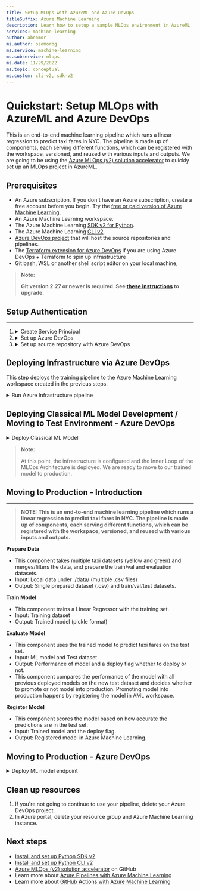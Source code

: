 ```yaml
---
title: Setup MLOps with AzureML and Azure DevOps
titleSuffix: Azure Machine Learning
description: Learn how to setup a sample MLOps environment in AzureML
services: machine-learning
author: abeomor
ms.author: osomorog
ms.service: machine-learning
ms.subservice: mlops
ms.date: 11/29/2022
ms.topic: conceptual
ms.custom: cli-v2, sdk-v2
---
```


# Quickstart: Setup MLOps with AzureML and Azure DevOps

This is an end-to-end machine learning pipeline which runs a linear regression to predict taxi fares in NYC. The pipeline is made up of components, each serving  different functions, which can be registered with the workspace, versioned, and reused with various inputs and outputs. We are going to be using the [Azure MLOps (v2) solution accelerator](https://github.com/Azure/mlops-v2) to quickly set up an MLOps project in AzureML.

## Prerequisites

- An Azure subscription. If you don't have an Azure subscription, create a free account before you begin. Try the [free or paid version of Azure Machine Learning](https://azure.microsoft.com/free/).
- An Azure Machine Learning workspace.
- The Azure Machine Learning [SDK v2 for Python](https://aka.ms/sdk-v2-install).
- The Azure Machine Learning [CLI v2](how-to-configure-cli.md).
- [Azure DevOps project](how-to-devops-machine-learning) that will host the source repositories and pipelines.
- The [Terraform extension for Azure DevOps](https://marketplace.visualstudio.com/items?itemName=ms-devlabs.custom-terraform-tasks) if you are using Azure DevOps + Terraform to spin up infrastructure
- Git bash, WSL or another shell script editor on your local machine;

>**Note:**
>
>**Git version 2.27 or newer is required. See [these instructions](https://github.com/cli/cli/blob/trunk/docs/install_linux.md#debian-ubuntu-linux-raspberry-pi-os-apt) to upgrade.**

## Setup Authentication

---

1. <details>
   <summary>Create Service Principal </summary>
   For the use of the demo, the creation of one or two service principles is required, depending on how many environments, you want to work on (Dev or Prod or Both). These principles can be created using one of the methods below:
      <details>
      <summary>Create from Azure Cloud Shell</summary>
      1.1 Launch the <a href="https://shell.azure.com"> Azure Cloud Shell </a>. (If this the first time you have launched the cloud shell, you will be required to create a storage account for the cloud shell.)
      
      1.2 If prompted, choose **Bash** as the environment used in the Cloud Shell. You can also change environments in the drop-down on the top navigation bar

      ![PS_CLI_1](./media/how-to-setup-mlops-azureml/PS_CLI1_1.png)

      1.3 Copy the bash commands below to your computer and update the **projectName**, **subscriptionId**, and **environment** variables with the values for your project. If you are creating both a Dev and Prod environment you will need to run this script once for each environment, creating a service principal for each. This command will also grant the **Contributor** role to the service principal in the subscription provided. This is required for Azure DevOps to properly deploy resources to that subscription. 

      ``` bash
      projectName="<your project name>"
      roleName="Contributor"
      subscriptionId="<subscription Id>"
      environment="<Dev|Prod>" #First letter should be capitalized
      servicePrincipalName="Azure-ARM-${environment}-${projectName}"
      # Verify the ID of the active subscription
      echo "Using subscription ID $subscriptionID"
      echo "Creating SP for RBAC with name $servicePrincipalName, with role $roleName and in scopes /subscriptions/$subscriptionId"
      az ad sp create-for-rbac --name $servicePrincipalName --role $roleName --scopes /subscriptions/$subscriptionId
      echo "Please ensure that the information created here is properly save for future use."
      ```
      
      1.4 Copy your edited commmands into the Azure Shell and run them (<kbd>Ctrl</kbd> + <kbd>Shift</kbd> + <kbd>v</kbd>).

      ![PS_CLI_1_4](./media/how-to-setup-mlops-azureml/PS_CLI1_4.png) 

      
      1.4 After running these commands you will be presented with information related to the service principal. Save this information to a safe location, it will be used later in the demo to configure Azure DevOps.

      ```
      {
         "appId": "<application id>",
         "displayName": "Azure-ARM-dev-Sample_Project_Name",
         "password": "<password>",
         "tenant": "<tenant id>"
      }
      ```

      1.5 Repeat step 1.3 if you are creating service principals for Dev and Prod environments.

      1.6 Close the Cloud Shell once the service principals are created. 
      
      </details>
      <details>
      <summary>Create from Azure Portal</summary>
      1.1. Navigate to <a href="https://entra.microsoft.com/#view/Microsoft_AAD_RegisteredApps/ApplicationsListBlade/quickStartType~/null/sourceType/Microsoft_AAD_IAM">Azure App Registrations</a> 

      1.2. Select "new registration".

      ![PS2](./media/how-to-setup-mlops-azureml/SP-setup2.png)

      1.3. Go through the process of creating a Service Principle (SP) selecting "Accounts in any organizational directory (Any Azure AD directory - Multitenant)" and name it  "Azure-ARM-Dev-ProjectName". Once created, repeat and create a new SP named "Azure-ARM-Prod-ProjectName". Please replace "ProjectName" with the name of your project so that the service principal can be uniquely identified. 

      1.4. Go to "Certificates & Secrets" and add for each SP "New client secret", then store the value and secret seperately.

      1.5. To assign the necessary permissions to these principals, select your respective <a href="https://portal.azure.com/#view/Microsoft_Azure_Billing/SubscriptionsBlade?">subscription</a>  and go to IAM. Select +Add then select "Add Role Assigment.

      ![PS3](./media/how-to-setup-mlops-azureml/SP-setup3.png)

      1.6. Select Contributor and add members selecting + Select Members. Add the member "Azure-ARM-Dev-ProjectName" as create before.

      ![SP4](./media/how-to-setup-mlops-azureml/SP-setup4.png)

      1.7. Repeat step here, if you deploy Dev and Prod into the same subscription, otherwise change to the prod subscription and repeat with "Azure-ARM-Prod-ProjectName". The basic SP setup is successfully finished.
      </details>
   </details>

2. <details>
   <summary>Set up Azure DevOps</summary>

   ## Prerequisites 
   ---

   - An Organization in Azure DevOps (<a href="https://learn.microsoft.com/en-us/azure/devops/organizations/accounts/create-organization?view=azure-devops">Create your Organization</a>)

   2.1. Navigate to [Azure DevOps](https://go.microsoft.com/fwlink/?LinkId=2014676&githubsi=true&clcid=0x409&WebUserId=2ecdcbf9a1ae497d934540f4edce2b7d). 
   
   2.2. Create a new project.
   
   ![ADO Project](./media/how-to-setup-mlops-azureml/ado-create-project.png)
   
   2.3. In the project under **Project Settings** (at the bottom left of the project page) select **Service Connections**.
   
   ![ADO1](./media/how-to-setup-mlops-azureml/ADO-setup1.png)
   
   **Azure Subscription Connection:**
   
      2.3.1 Select "New Service Connection".

      ![ADO2](./media/how-to-setup-mlops-azureml/ADO-setup2.png)

      3.3.2 Select "Azure Resource Manager", select "Next", select "Service principal (manual)", select "Next", select your subscrption where your Service Principal is stored and name the service connection "Azure-ARM-Dev". Fill in the details of the Dev service principal created in step 1. Select "Grant access permission to all pipelines", then select "Save". Repeat this step to create another service connection "Azure-ARM-Prod" using the details of the Prod service principal created in step 1.

      ![ADO3](./media/how-to-setup-mlops-azureml/ado-service-principal-manual.png)

   The Azure DevOps setup is successfully finished.
   </details>
3. <details>
   <summary> Set up source repository with Azure DevOps </summary>
   
   3.1 Open the project you created in [Azure DevOps](https://dev.azure.com/)
   
   3.2 Open the Repos section. Click on  the default repo name at the top of the screen and select **Import Repository**

   ![image](./media/how-to-setup-mlops-azureml/ado-import-repo.png)

   3.3 Enter https://github.com/Azure/mlops-templates into the Clone URL field. Click import at the bottem of the page

   ![image](./media/how-to-setup-mlops-azureml/ado-import-mlops-templates.png)

   3.4 Open the Repos section again and import the following repositories: 
   - https://github.com/Azure/mlops-project-template
   - https://github.com/Azure/mlops-v2 


   3.5.1 Open the Repos section. Click on the default repo name at the top of the screen and select **New Repository**

   ![image](./media/how-to-setup-mlops-azureml/ado-add-demoproject.png)

   3.5.2  Enter a name for the repository. This will be used to store the files for the project type you choose. Click **Create**

   ![image](./media/how-to-setup-mlops-azureml/ado-create-demoprojectrepo.png)

   3.5.3 Open the **project settings** at the bottom of the left hand navigation pane

   ![image](./media/how-to-setup-mlops-azureml/ado-open-projectSettings.png)

   3.5.4  Under the Repos section, click **Repositories**. Select the repository you created in step 3.5.2. Select the **Security** tab

   3.5.5 Under the User permissions section, select the \<projectname> Build Service user
   
   3.5.6 Change the permissions for **Contribute** and **Create branch** to **Allow**
   ![image](./media/how-to-setup-mlops-azureml/ado-permissions-repo.png)

   

   3.6 Open the Pipelines section and click on the 3 vertical dots next to the **Create Pipelines** button. Select **Manage Security**

   ![image](./media/how-to-setup-mlops-azureml/ado-open-pipelinesSecurity.png)

   3.6.1 Select the \<projectname> Build Service account for your project under the Users section. Change the permission **Edit build pipeline** to **Allow**

   ![image](./media/how-to-setup-mlops-azureml/ado-add-pipelinesSecurity.png)

   
   3.5 Open the Pipelines section and create a new pipeline

   ![image](./media/how-to-setup-mlops-azureml/ado-pipeline-sparsecheckout.png)

   3.6 
   - Select Azure Repos Git
   - Select the mlops-v2 repository
   - Select existing Azure Pipelines YAML file
   - Ensure the selected branch is **main**
   - Select the /.azuredevops/initialise-project.yml file in the patch drop-down
   - Click Continue 

   On the pipeline review page chose to **save** the pipeline before running it. 

   ![image](./media/how-to-setup-mlops-azureml/ado-save-sparepipeline.png)

   3.7 Click run pipeline

   ![image](./media/how-to-setup-mlops-azureml/ado-run-sparepipeline.png)

   You will need to complete the required parameters to configure your project

   ![image](./media/how-to-setup-mlops-azureml/ado-parameters-sparepipeline.png)

   - **ADO project name** : This is the name of the Azure DevOps project you created
   - **Project repo name**: This is the name of the mlops-v2 accelerator project you imported from GitHub (Default is **mlops-v2** unless you changed it during import)
   - **MLOps Project Template name**: Name of the shared templates you imported previously (Default is **mlops-project-template**)
   - ML Project type: 
     - Choose **classical** for a regression or classification project.
     - Choose **cv** for a computer vision project
     - Choose **nlp** for natural language  projects
   - MLOps version
     - choose **python-sdk** to use the python SDK for training and deployment of your model
     - Choose **aml-cli-v2** to yse the cli tools for training and deployment of your model
   - Infrastructure Version: 
     - Choose **Bicep** to deploy using Azure ARM based templates
     - Choose **terrform** to use terraform based templates. 

   3.8.1 The first run of the pipeline will require you to grant access to the repositories you created. Click **View** 

   ![ADO_Pipeline_permissions](./media/how-to-setup-mlops-azureml/ado-pipeline-permissions.png)

   3.8.2  Click **Permit** for all repositories waiting for review

   ![ADO_Pipeline_permissionsReview](./media/how-to-setup-mlops-azureml/ado-pipeline-permissionsPermit.png)

   3.9 The pipeline will run the following actions:
   - Your project repository will be populated with the files needed to create the Azure Machine Learning project and resources. 
   ![ADO_view_repoSparseCheckout](./media/how-to-setup-mlops-azureml/ado-view-repoSparseCheckout.png)
   - Pipelines for the creation of infrastructure and the training and deployment of machine learning models. 
   ![ADO_view_allPipelines](./media/how-to-setup-mlops-azureml/ado-view-allPipelines.png)
   **This finishes the prerequisite section and the deployment of the solution accelerator can happen accordingly.**
   </details>


## Deploying Infrastructure via Azure DevOps
This step deploys the training pipeline to the Azure Machine Learning workspace created in the previous steps. 

<details>
<summary> Run Azure Infrastructure pipeline </summary>
 1. Go to your Github cloned repo and select the "config-infra-prod.yml" file.
   
   ![ADO Run4](./media/how-to-setup-mlops-azureml/ADO-run4.png)
   
   Under global, there's two values namespace and postfix. These values should render the names of the artifacts to create unique. Especially the name for the storage account, which has the most rigid constraints, like uniqueness Azure wide and 3-5 lowercase characters and numbers. So please change namespace and/or postfix to a value of your liking and remember to stay within the contraints of a storage account name as mentioned above. Then save, commit, push, pr to get these values into the pipeline.
   
   If your are running a Deep Learning workload such as CV or NLP, you have to ensure your GPU compute is availible in your deployment zone. Please replace as shown above your location to eastus. Example:
   
    namespace: [5 max random new letters]
    postfix: [4 max random new digits]
    location: eastus
    
   Please repeat this step for "config-infra-dev.yml" and "config-infra-prod.yml"!

   2. Go to ADO pipelines
   
   ![ADO Pipelines](./media/how-to-setup-mlops-azureml/ADO-pipelines.png)
   
   3. Select "New Pipeline".
   
   ![ADO Run1](./media/how-to-setup-mlops-azureml/ADO-run1.png)
   
   4. Select "Github".
   
   ![ADO Where's your code](./media/how-to-setup-mlops-azureml/ado-wheresyourcode.png)
   
   5. Select your /MLOps-Test repository. 
   
   ![ADO Run2](./media/how-to-setup-mlops-azureml/ADO-run2.png)
   
   If your new repository is not visible, then click on the "provide access" link and on the next screen, click on the "grant" button next to the organization name to grant access to your organization.
   
   6. Select "Existing Azure Pipeline YAML File"
   
   ![ADO Run3](./media/how-to-setup-mlops-azureml/ADO-run3.png)
   
   
   7. Select "main" as a branch and choose based on your deployment method your preferred yml path. For a terraform schenario choose: 'infrastructure/pipelines/tf-ado-deploy-infra.yml', then select "Continue". For a bicep schenario choose: 'infrastructure/pipelines/bicep-ado-deploy-infra.yml', then select "Continue".
   
   ![Select Infrastructure Pipeline](./media/how-to-setup-mlops-azureml/ado-select-pipeline-yaml-file.png)
   

   
   8. Run the pipeline. This will take a few minutes to finish. The pipeline should create the following artifacts:
   * Resource Group for your Workspace including Storage Account, Container Registry, Application Insights, Keyvault and the Azure Machine Learning Workspace itself.
   * In the workspace there's also a compute cluster created.
   
   ![ADO Run5](./media/how-to-setup-mlops-azureml/ADO-run5.png)
   
   Now the Outer Loop of the MLOps Architecture is deployed.
   
   ![ADO Run6](./media/how-to-setup-mlops-azureml/ADO-run-infra-pipeline.png)

> Note: the "Unable move and reuse existing repository to required location" warnings may be ignored.
</details>

>

## Deploying Classical ML Model Development / Moving to Test Environment - Azure DevOps
  <details>
   <summary> Deploy Classical ML Model </summary>
   1. Go to ADO pipelines
   
   ![ADO Pipelines](./media/how-to-setup-mlops-azureml/ADO-pipelines.png)

   2. Select "New Pipeline".
   
   ![ADO Run1](./media/how-to-setup-mlops-azureml/ADO-run1.png)
   
   3. Select "Github".
   
   ![ADO Where's your code](./media/how-to-setup-mlops-azureml/ado-wheresyourcode.png)
   
   4. Select your /MLOps-Test repository
   
   ![ADO Run2](./media/how-to-setup-mlops-azureml/ADO-run2.png)
   
   5. Select "Existing Azure Pipeline YAML File"
   
   ![ADO Run3](./media/how-to-setup-mlops-azureml/ADO-run3.png)
   
   6. Select "main" as a branch and choose '/mlops/devops-pipelines/deploy-model-training-pipeline.yml', then select "Continue".  

   ![ADO Run9](./media/how-to-setup-mlops-azureml/ADO-run9.png)
   </details>

>**Note:**
>
>At this point, the infrastructure is configured and the Inner Loop of the MLOps Architecture is deployed. We are ready to move to our trained model to production.      

## Moving to Production - Introduction
---
         
   >**NOTE: This is an end-to-end machine learning pipeline which runs a linear regression to predict taxi fares in NYC. The pipeline is made up of components, each serving  different functions, which can be registered with the workspace, versioned, and reused with various inputs and outputs.**

   **Prepare Data**
   - This component takes multiple taxi datasets (yellow and green) and merges/filters the data, and prepare the train/val and evaluation datasets.
   - Input: Local data under ./data/ (multiple .csv files)
   - Output: Single prepared dataset (.csv) and train/val/test datasets.

   **Train Model**
   - This component trains a Linear Regressor with the training set.
   - Input: Training dataset
   - Output: Trained model (pickle format)
   
   **Evaluate Model**
   - This component uses the trained model to predict taxi fares on the test set.
   - Input: ML model and Test dataset
   - Output: Performance of model and a deploy flag whether to deploy or not.
   - This component compares the performance of the model with all previous deployed models on the new test dataset and decides whether to promote or not model into production. Promoting model into production happens by registering the model in AML workspace.

   **Register Model**
   - This component scores the model based on how accurate the predictions are in the test set.
   - Input: Trained model and the deploy flag.
   - Output: Registered model in Azure Machine Learning.

## Moving to Production - Azure DevOps

   <details>
   <summary> Deploy ML model endpoint</summary>
   1. Go to ADO pipelines
   
   ![ADO Pipelines](./media/how-to-setup-mlops-azureml/ADO-pipelines.png)

   2. Select "New Pipeline".
   
   ![ADO Run1](./media/how-to-setup-mlops-azureml/ADO-run1.png)
   
   3. Select "Github".
   
   ![ADO Where's your code](./media/how-to-setup-mlops-azureml/ado-wheresyourcode.png)
   
   4. Select your /MLOps-Test repository! ("Empty" repository you created in 2.3)
   
   ![ADO Run2](./media/how-to-setup-mlops-azureml/ADO-run2.png)
   
   5. Select "Existing Azure Pipeline YAML File"
   
   ![ADO Run3](./media/how-to-setup-mlops-azureml/ADO-run3.png)
   
   6. Select "main" as a branch and choose:
      For Classical Machine Learning:
         Managed Batch Endpoint '/mlops/devops-pipelines/deploy-batch-endpoint-pipeline.yml'
         Managed Online Endpoint '/mlops/devops-pipelines/deploy-online-endpoint-pipeline.yml'
      For Computer Vision: 
         Managed Online Endpoint '/mlops/devops-pipelines/deploy-batch-endpoint-pipeline.yml'
      
      Then select "Continue".  
   
   ![ADO Run10](./media/how-to-setup-mlops-azureml/ADO-run10.png)
   
   7. Batch/Online endpoint names need to be unique, so please change [your endpointname] to another unique name and then select "Run".

   ![ADO Run11](./media/how-to-setup-mlops-azureml/ADO-batch-pipeline.png)
   
   **IMPORTANT: If the run fails due to an existing online endpoint name, recreate the pipeline as discribed above and change [your endpointname] to [your endpointname [random number]]"**
   
   8. When the run completes, you will see:
   
   ![ADO Run12](./media/how-to-setup-mlops-azureml/ADO-batch-pipeline-run.png)
   
  Now the Inner Loop is connected to the Outer of the MLOps Architecture and inference has been run.
  </details>

## Clean up resources

1. If you're not going to continue to use your pipeline, delete your Azure DevOps project. 
1. In Azure portal, delete your resource group and Azure Machine Learning instance.

## Next steps

* [Install and set up Python SDK v2](https://aka.ms/sdk-v2-install)
* [Install and set up Python CLI v2](how-to-configure-cl.md)
* [Azure MLOps (v2) solution accelerator](https://github.com/Azure/mlops-v2) on GitHub
* Learn more about [Azure Pipelines with Azure Machine Learning](how-to-devops-machine-learning.md)
* Learn more about [GitHub Actions with Azure Machine Learning](how-to-github-actions-machine-learning.md)
